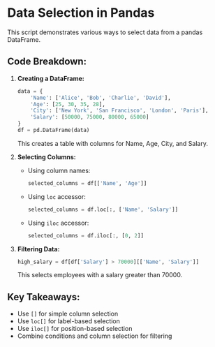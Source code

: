# Data Selection in Pandas

This script demonstrates various ways to select data from a pandas DataFrame.

## Code Breakdown:

1. **Creating a DataFrame:**
   ```python
   data = {
       'Name': ['Alice', 'Bob', 'Charlie', 'David'],
       'Age': [25, 30, 35, 28],
       'City': ['New York', 'San Francisco', 'London', 'Paris'],
       'Salary': [50000, 75000, 80000, 65000]
   }
   df = pd.DataFrame(data)
   ```
   This creates a table with columns for Name, Age, City, and Salary.

2. **Selecting Columns:**
   - Using column names:
     ```python
     selected_columns = df[['Name', 'Age']]
     ```
   - Using `loc` accessor:
     ```python
     selected_columns = df.loc[:, ['Name', 'Salary']]
     ```
   - Using `iloc` accessor:
     ```python
     selected_columns = df.iloc[:, [0, 2]]
     ```

3. **Filtering Data:**
   ```python
   high_salary = df[df['Salary'] > 70000][['Name', 'Salary']]
   ```
   This selects employees with a salary greater than 70000.

## Key Takeaways:

- Use `[]` for simple column selection
- Use `loc[]` for label-based selection
- Use `iloc[]` for position-based selection
- Combine conditions and column selection for filtering
